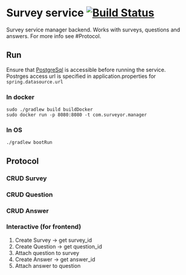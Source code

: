 # Survey service [![Build Status](https://travis-ci.org/comtihon/survey_manager.svg?branch=master)](https://travis-ci.org/comtihon/survey_manager)
Survey service manager backend. Works with surveys, questions and answers. For more info see #Protocol.

## Run
Ensure that [PostgreSql](https://www.postgresql.org/) is accessible before running the service.  
Postrges access url is specified in application.properties for `spring.datasource.url`

### In docker

    sudo ./gradlew build buildDocker
    sudo docker run -p 8080:8080 -t com.surveyor.manager

### In OS

    ./gradlew bootRun

## Protocol
### CRUD Survey
### CRUD Question
### CRUD Answer
### Interactive (for frontend)
1. Create Survey -> get survey_id
2. Create Question -> get question_id
3. Attach question to survey
3. Create Answer -> get answer_id
4. Attach answer to question
